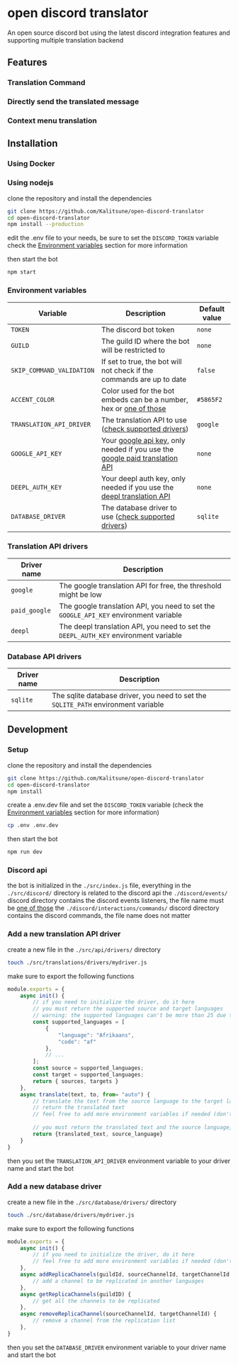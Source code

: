 # open discord translator
 An open source discord bot using the latest discord integration features and supporting multiple translation backend

## Features
### Translation Command

### Directly send the translated message

### Context menu translation

## Installation
### Using Docker

### Using nodejs
clone the repository and install the dependencies
```bash
git clone https://github.com/Kalitsune/open-discord-translator
cd open-discord-translator
npm install --production
```

edit the .env file to your needs, be sure to set the `DISCORD_TOKEN` variable
check the [Environment variables](#environment-variables) section for more information

then start the bot
```bash
npm start
```

### Environment variables
| Variable                  | Description                                                                                                                                                                            | Default value |
|---------------------------|----------------------------------------------------------------------------------------------------------------------------------------------------------------------------------------|---------------|
| `TOKEN`                   | The discord bot token                                                                                                                                                                  | `none`        |
| `GUILD`                   | The guild ID where the bot will be restricted to                                                                                                                                       | `none`        |
| `SKIP_COMMAND_VALIDATION` | If set to true, the bot will not check if the commands are up to date                                                                                                                  | `false`       |
| `ACCENT_COLOR`            | Color used for the bot embeds can be a number, hex or [one of those](https://old.discordjs.dev/#/docs/discord.js/14.11.0/typedef/ColorResolvable)                                      | `#5865F2`     |
| `TRANSLATION_API_DRIVER`  | The translation API to use ([check supported drivers](#translation-api-drivers))                                                                                                       | `google`      |
| `GOOGLE_API_KEY`          | Your [google api key](https://ezgielouzeh.medium.com/google-translate-api-javascript-81f55039611d), only needed if you use the [google paid translation API](#translation-api-drivers) | `none`        |
| `DEEPL_AUTH_KEY`          | Your deepl auth key, only needed if you use the [deepl translation API](#translation-api-drivers)                                                                                      | `none`        |
| `DATABASE_DRIVER`         | The database driver to use ([check supported drivers](#database-api-drivers))                                                                                                          | `sqlite`      |
### Translation API drivers
| Driver name   | Description                                                                           |
|---------------|---------------------------------------------------------------------------------------|
| `google`      | The google translation API for free, the threshold might be low                       |
| `paid_google` | The google translation API, you need to set the `GOOGLE_API_KEY` environment variable |
| `deepl`       | The deepl translation API, you need to set the `DEEPL_AUTH_KEY` environment variable  |
### Database API drivers
| Driver name | Description                                                                        |
|-------------|------------------------------------------------------------------------------------|
| `sqlite`    | The sqlite database driver, you need to set the `SQLITE_PATH` environment variable |

## Development 
### Setup
clone the repository and install the dependencies
```bash
git clone https://github.com/Kalitsune/open-discord-translator
cd open-discord-translator
npm install
```

create a .env.dev file and set the `DISCORD_TOKEN` variable (check the [Environment variables](#environment-variables) section for more information)
```bash
cp .env .env.dev
```

then start the bot
```bash
npm run dev
```

### Discord api
the bot is initialized in the `./src/index.js` file,
everything in the `./src/discord/` directory is related to the discord api
the `./discord/events/` discord directory contains the discord events listeners, the file name must be [one of those](https://old.discordjs.dev/#/docs/discord.js/main/typedef/Events)
the `./discord/interactions/commands/` discord directory contains the discord commands, the file name does not matter

### Add a new translation API driver
create a new file in the `./src/api/drivers/` directory
```bash
touch ./src/translations/drivers/mydriver.js
```

make sure to export the following functions
```js
module.exports = {
    async init() {
        // if you need to initialize the driver, do it here
        // you must return the supported source and target languages 
        // warning: the supported languages can't be more than 25 due to discord limitations
        const supported_languages = [
            {
                "language": "Afrikaans",
                "code": "af"
            },
            // ...
        ];
        const source = supported_languages;
        const target = supported_languages;
        return { sources, targets }
    },
    async translate(text, to, from= "auto") {
        // translate the text from the source language to the target language
        // return the translated text
        // feel free to add more environment variables if needed (don't forget to update the readme)
        
        // you must return the translated text and the source language, if it is auto, then return the detected language
        return {translated_text, source_language}
    }
}
```

then you set the `TRANSLATION_API_DRIVER` environment variable to your driver name and start the bot

### Add a new database driver
create a new file in the `./src/database/drivers/` directory
```bash
touch ./src/database/drivers/mydriver.js
```

make sure to export the following functions
```js
module.exports = {
    async init() {
        // if you need to initialize the driver, do it here
        // feel free to add more environment variables if needed (don't forget to update the readme)
    },
    async addReplicaChannels(guildId, sourceChannelId, targetChannelId, targetLanguageCode) {
        // add a channel to be replicated in another languages
    },
    async getReplicaChannels(guildID) {
        // get all the channels to be replicated
    },
    async removeReplicaChannel(sourceChannelId, targetChannelId) {
        // remove a channel from the replication list
    },
}
```

then you set the `DATABASE_DRIVER` environment variable to your driver name and start the bot